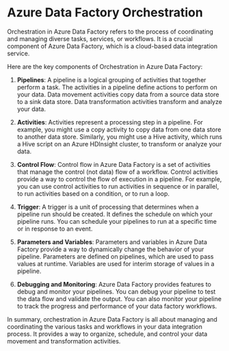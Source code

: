 # Azure Data Factory Orchestration

Orchestration in Azure Data Factory refers to the process of coordinating and managing diverse tasks, services, or workflows. It is a crucial component of Azure Data Factory, which is a cloud-based data integration service.

Here are the key components of Orchestration in Azure Data Factory:

1. **Pipelines**: A pipeline is a logical grouping of activities that together perform a task. The activities in a pipeline define actions to perform on your data. Data movement activities copy data from a source data store to a sink data store. Data transformation activities transform and analyze your data.

2. **Activities**: Activities represent a processing step in a pipeline. For example, you might use a copy activity to copy data from one data store to another data store. Similarly, you might use a Hive activity, which runs a Hive script on an Azure HDInsight cluster, to transform or analyze your data.

3. **Control Flow**: Control flow in Azure Data Factory is a set of activities that manage the control (not data) flow of a workflow. Control activities provide a way to control the flow of execution in a pipeline. For example, you can use control activities to run activities in sequence or in parallel, to run activities based on a condition, or to run a loop.

4. **Trigger**: A trigger is a unit of processing that determines when a pipeline run should be created. It defines the schedule on which your pipeline runs. You can schedule your pipelines to run at a specific time or in response to an event.

5. **Parameters and Variables**: Parameters and variables in Azure Data Factory provide a way to dynamically change the behavior of your pipeline. Parameters are defined on pipelines, which are used to pass values at runtime. Variables are used for interim storage of values in a pipeline.

6. **Debugging and Monitoring**: Azure Data Factory provides features to debug and monitor your pipelines. You can debug your pipeline to test the data flow and validate the output. You can also monitor your pipeline to track the progress and performance of your data factory workflows.

In summary, orchestration in Azure Data Factory is all about managing and coordinating the various tasks and workflows in your data integration process. It provides a way to organize, schedule, and control your data movement and transformation activities.